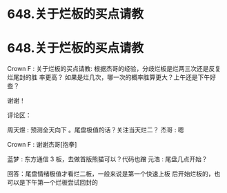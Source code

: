# 648.关于烂板的买点请教

# 648.关于烂板的买点请教

Crown F : 关于烂板的买点请教: 根据杰哥的经验，分歧烂板是烂两三次还是反复烂尾封的胜 率更高？ 如果是烂几次，哪一次的概率胜算更大？上午还是下午好 些？

谢谢！

评论区：

周天煜 : 预测全天向下 。尾盘极值的话？关注当天烂二？ 杰哥 : 嗯

Crown F : 谢谢杰哥[抱拳]

蓝梦 : 东方通信 3 板，去做首版熊猫可以？代码也蹭 元浩 : 尾盘几点开始？

回答：尾盘情绪极值才看烂二板，一般来说是第一个快速上板 后开始烂板的，也可以是下午第一个烂板尝试回封的